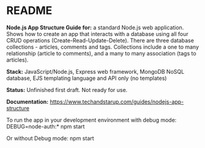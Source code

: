 # README

**Node.js App Structure Guide for:**  a standard Node.js web application. Shows how to create an app that interacts with a database using all four CRUD operations (Create-Read-Update-Delete). There are three database collections - articles, comments and tags. Collections include a one to many relationship (article to comments), and a many to many association (tags to articles).

**Stack:** JavaScript/Node.js, Express web framework, MongoDB NoSQL database, EJS templating language and API only (no templates)  

**Status:** Unfinished first draft. Not ready for use.

**Documentation:** https://www.techandstarup.com/guides/nodejs-app-structure

To run the app in your development environment with debug mode:  
DEBUG=node-auth:* npm start

Or without Debug mode: 
npm start